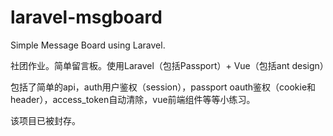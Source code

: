 # laravel-msgboard
Simple Message Board using Laravel.  
  
社团作业。简单留言板。使用Laravel（包括Passport）+ Vue（包括ant design）  
  
包括了简单的api，auth用户鉴权（session），passport oauth鉴权（cookie和header），access_token自动清除，vue前端组件等等小练习。

该项目已被封存。
